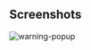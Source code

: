 ## Screenshots

![warning-popup](https://github.com/user-attachments/assets/dc9bbf3b-ffe7-4d4d-bebe-d6acf1d09af2)
